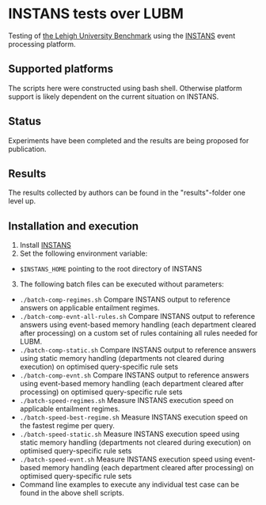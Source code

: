 # INSTANS tests over LUBM

Testing of
[the Lehigh University Benchmark](http://swat.cse.lehigh.edu/projects/lubm/)
using the [INSTANS](http://instans.org/) event
processing platform.

## Supported platforms

The scripts here were constructed using bash shell. Otherwise platform
support is likely dependent on the current situation on INSTANS.

## Status

Experiments have been completed and the results are being proposed for
publication.

## Results

The results collected by authors can be found in the "results"-folder
one level up.

## Installation and execution

1. Install [INSTANS](https://github.com/aaltodsg/instans)
2. Set the following environment variable:
  * `$INSTANS_HOME` pointing to the root directory of INSTANS
3. The following batch files can be executed without parameters:
  * `./batch-comp-regimes.sh` Compare INSTANS output to reference
    answers on applicable entailment regimes.
  * `./batch-comp-evnt-all-rules.sh` Compare INSTANS output to
    reference answers using event-based
    memory handling (each department cleared after processing) on a
    custom set of rules containing all rules needed for LUBM.
  * `./batch-comp-static.sh` Compare INSTANS output to reference
    answers using static
    memory handling (departments not cleared during execution) on
    optimised query-specific rule sets
  * `./batch-comp-evnt.sh` Compare INSTANS output to reference
    answers using event-based
    memory handling (each department cleared after processing) on
    optimised query-specific rule sets
  * `./batch-speed-regimes.sh` Measure INSTANS execution speed on applicable entailment regimes.
  * `./batch-speed-best-regime.sh` Measure INSTANS execution speed on
    the fastest regime per query.
  * `./batch-speed-static.sh` Measure INSTANS execution speed using static
    memory handling (departments not cleared during execution) on
    optimised query-specific rule sets 
  * `./batch-speed-evnt.sh` Measure INSTANS execution speed using event-based
    memory handling (each department cleared after processing) on
    optimised query-specific rule sets 
  * Command line examples to execute any individual test case can be found in the above shell scripts.
